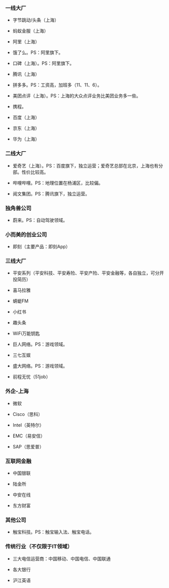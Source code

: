 

### 一线大厂

- 字节跳动/头条（上海）

- 蚂蚁金服（上海）

- 阿里（上海）

- 饿了么。PS：阿里旗下。

- 口碑（上海）。PS：阿里旗下。

- 腾讯（上海）


- 拼多多。PS：工资高，加班多（11、11、6）。

- 美团点评（上海）。PS：上海的大众点评业务比美团业务多一些。

- 携程。

- 百度（上海）

- 京东（上海）

- 华为（上海）


### 二线大厂

- 爱奇艺（上海）。PS：百度旗下，独立运营；爱奇艺总部在北京，上海也有分部。性价比较高。

- 哔哩哔哩。PS：地理位置在杨浦区，比较偏。

- 阅文集团。PS：腾讯旗下，独立运营。

### 独角兽公司

- 蔚来。PS：自动驾驶领域。

### 小而美的创业公司

- 即刻（主要产品：即刻App）

### 三线大厂

- 平安系列（平安科技、平安寿险、平安产险、平安金融等，各自独立，可分开投简历）

- 喜马拉雅

- 蜻蜓FM

- 小红书

- 趣头条

- WiFi万能钥匙

- 巨人网络。PS：游戏领域。

- 三七互娱

- 盛大网络。PS：游戏领域。


- 前程无忧（51job）

### 外企-上海

- 微软

- Cisco（思科）

- Intel（英特尔）

- EMC（易安信）

- SAP（思爱普）

### 互联网金融

- 中国银联

- 陆金所

- 中安在线

- 东方财富

### 其他公司



- 触宝科技。PS：触宝输入法、触宝电话。


### 传统行业（不仅限于IT领域）

- 三大电信运营商：中国移动、中国电信、中国联通

- 各大银行

- 沪江英语
